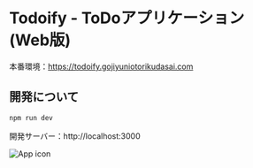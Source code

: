 # Todoify - ToDoアプリケーション (Web版)

本番環境：https://todoify.gojiyuniotorikudasai.com

## 開発について

```bash
npm run dev
```

開発サーバー：http://localhost:3000

![App icon](https://github.com/thasegawakaihatsu/todoify/blob/develop/public/icons/maskable-app-icon-512x512.png)
